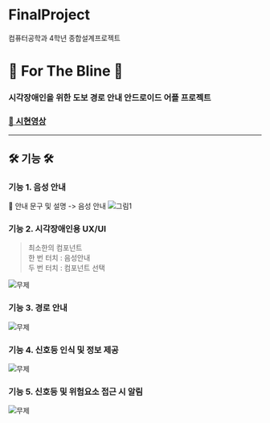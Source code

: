 # FinalProject
컴퓨터공학과 4학년 종합설계프로젝트
# 🦊 For The Bline 🐯
### 시각장애인을 위한 도보 경로 안내 안드로이드 어플 프로젝트 
  

### [💽 시현영상][link]

[link]:https://www.youtube.com/watch?v=c3CmbfIzA3Q

***

## 🛠 기능 🛠
### 기능 1. 음성 안내
📢 안내 문구 및 설명 -> 음성 안내
![그림1](https://user-images.githubusercontent.com/50236501/124913642-57ba2f80-e02a-11eb-81b5-8724a900e2a4.png)
<br>

### 기능 2. 시각장애인용 UX/UI 
> 최소한의 컴포넌트   
> 한 번 터치 : 음성안내   
> 두 번 터치 : 컴포넌트 선택   

![무제](https://user-images.githubusercontent.com/50236501/124913653-5ab52000-e02a-11eb-8d81-42065c647e52.jpg)
<br>

### 기능 3. 경로 안내
![무제](https://user-images.githubusercontent.com/50236501/124914005-c7c8b580-e02a-11eb-9691-d81604eea4ac.jpg)
<br>

### 기능 4. 신호등 인식 및 정보 제공
![무제](https://user-images.githubusercontent.com/50236501/124914141-f777bd80-e02a-11eb-9538-2bf4ed4de99d.jpg)
<br>

### 기능 5. 신호등 및 위험요소 접근 시 알림
![무제](https://user-images.githubusercontent.com/50236501/124914171-02325280-e02b-11eb-8e90-92b6e686c4da.jpg)
